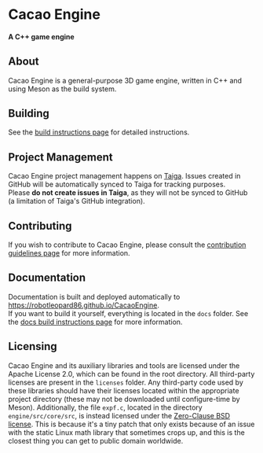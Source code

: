 # Cacao Engine  
#### A C++ game engine  

## About
Cacao Engine is a general-purpose 3D game engine, written in C++ and using Meson as the build system.

## Building
See the [build instructions page](https://robotleopard86.github.io/CacaoEngine/dev/manual/building.html) for detailed instructions.

## Project Management
Cacao Engine project management happens on [Taiga](https://tree.taiga.io/project/robotleopard86-cacao-engine). Issues created in GitHub will be automatically synced to Taiga for tracking purposes.  
Please **do not create issues in Taiga**, as they will not be synced to GitHub (a limitation of Taiga's GitHub integration).

## Contributing
If you wish to contribute to Cacao Engine, please consult the [contribution guidelines page](CONTRIBUTING.md) for more information.

## Documentation
Documentation is built and deployed automatically to https://robotleopard86.github.io/CacaoEngine.  
If you want to build it yourself, everything is located in the `docs` folder. See the [docs build instructions page](docs/README.md) for more information.

## Licensing
Cacao Engine and its auxiliary libraries and tools are licensed under the Apache License 2.0, which can be found in the root directory. All third-party licenses are present in the `licenses` folder.
Any third-party code used by these libraries should have their licenses located within the appropriate project directory (these may not be downloaded until configure-time by Meson).
Additionally, the file `expf.c`, located in the directory `engine/src/core/src`, is instead licensed under the [Zero-Clause BSD license](https://opensource.org/license/0bsd). This is because it's a tiny patch that only exists because of an issue with the static Linux math library that sometimes crops up, and this is the closest thing you can get to public domain worldwide.

